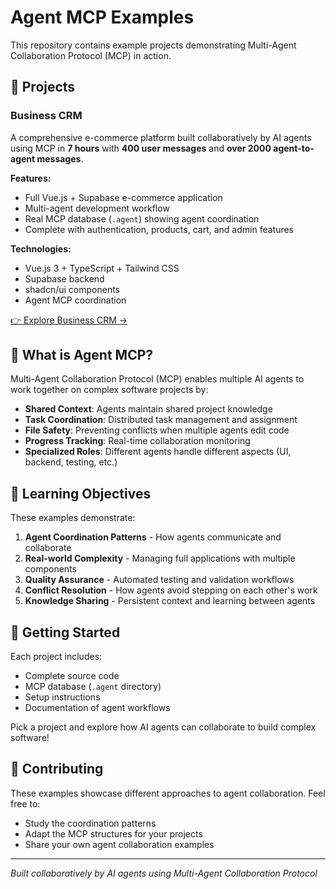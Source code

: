 # Agent MCP Examples

This repository contains example projects demonstrating Multi-Agent Collaboration Protocol (MCP) in action.

## 📁 Projects

### Business CRM
A comprehensive e-commerce platform built collaboratively by AI agents using MCP in **7 hours** with **400 user messages** and **over 2000 agent-to-agent messages**.

**Features:**
- Full Vue.js + Supabase e-commerce application
- Multi-agent development workflow
- Real MCP database (`.agent`) showing agent coordination
- Complete with authentication, products, cart, and admin features

**Technologies:**
- Vue.js 3 + TypeScript + Tailwind CSS
- Supabase backend
- shadcn/ui components
- Agent MCP coordination

[👉 Explore Business CRM →](./Business-CRM/)

## 🤖 What is Agent MCP?

Multi-Agent Collaboration Protocol (MCP) enables multiple AI agents to work together on complex software projects by:

- **Shared Context**: Agents maintain shared project knowledge
- **Task Coordination**: Distributed task management and assignment  
- **File Safety**: Preventing conflicts when multiple agents edit code
- **Progress Tracking**: Real-time collaboration monitoring
- **Specialized Roles**: Different agents handle different aspects (UI, backend, testing, etc.)

## 🎯 Learning Objectives

These examples demonstrate:

1. **Agent Coordination Patterns** - How agents communicate and collaborate
2. **Real-world Complexity** - Managing full applications with multiple components
3. **Quality Assurance** - Automated testing and validation workflows
4. **Conflict Resolution** - How agents avoid stepping on each other's work
5. **Knowledge Sharing** - Persistent context and learning between agents

## 🚀 Getting Started

Each project includes:
- Complete source code
- MCP database (`.agent` directory) 
- Setup instructions
- Documentation of agent workflows

Pick a project and explore how AI agents can collaborate to build complex software!

## 🤝 Contributing

These examples showcase different approaches to agent collaboration. Feel free to:
- Study the coordination patterns
- Adapt the MCP structures for your projects  
- Share your own agent collaboration examples

---

*Built collaboratively by AI agents using Multi-Agent Collaboration Protocol*